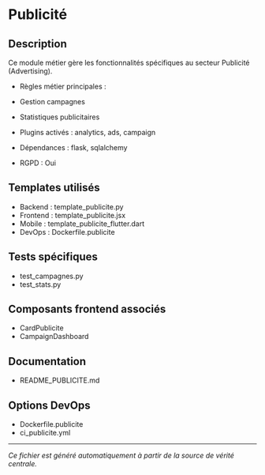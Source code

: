 # Publicité

## Description
Ce module métier gère les fonctionnalités spécifiques au secteur Publicité (Advertising).

- Règles métier principales :
- Gestion campagnes
- Statistiques publicitaires


- Plugins activés : analytics, ads, campaign
- Dépendances : flask, sqlalchemy
- RGPD : Oui

## Templates utilisés
- Backend : template_publicite.py
- Frontend : template_publicite.jsx
- Mobile : template_publicite_flutter.dart
- DevOps : Dockerfile.publicite

## Tests spécifiques
- test_campagnes.py
- test_stats.py


## Composants frontend associés
- CardPublicite
- CampaignDashboard


## Documentation
- README_PUBLICITE.md


## Options DevOps
- Dockerfile.publicite
- ci_publicite.yml


---
*Ce fichier est généré automatiquement à partir de la source de vérité centrale.*
